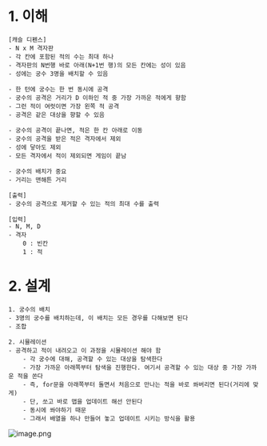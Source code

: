 # 1. 이해

```
[캐슬 디펜스]
- N x M 격자판
- 각 칸에 포함된 적의 수는 최대 하나
- 격자판의 N번행 바로 아래(N+1번 행)의 모든 칸에는 성이 있음
- 성에는 궁수 3명을 배치할 수 있음

- 한 턴에 궁수는 한 번 동시에 공격
- 궁수의 공격은 거리가 D 이하인 적 중 가장 가까운 적에게 향함
- 그런 적이 여럿이면 가장 왼쪽 적 공격
- 공격은 같은 대상을 향할 수 있음

- 궁수의 공격이 끝나면, 적은 한 칸 아래로 이동
- 궁수의 공격을 받은 적은 격자에서 제외
- 성에 닿아도 제외
- 모든 격자에서 적이 제외되면 게임이 끝남

- 궁수의 배치가 중요
- 거리는 맨해튼 거리

[출력]
- 궁수의 공격으로 제거할 수 있는 적의 최대 수를 출력

[입력]
- N, M, D
- 격자
	0 : 빈칸
	1 : 적
```

# 2. 설계

```
1. 궁수의 배치
- 3명의 궁수를 배치하는데, 이 배치는 모든 경우를 다해보면 된다
- 조합

2. 시뮬레이션
- 공격하고 적이 내려오고 이 과정을 시뮬레이션 해야 함
	- 각 궁수에 대해, 공격할 수 있는 대상을 탐색한다
	- 가장 가까운 아래쪽부터 탐색을 진행한다. 여기서 공격할 수 있는 대상 중 가장 가까운 적을 쏜다
	- 즉, for문을 아래쪽부터 돌면서 처음으로 만나는 적을 바로 쏴버리면 된다(거리에 맞게)
	- 단, 쏘고 바로 맵을 업데이트 해선 안된다
	- 동시에 쏴야하기 때문
	- 그래서 배열을 하나 만들어 놓고 업데이트 시키는 방식을 활용
```

![image.png](https://prod-files-secure.s3.us-west-2.amazonaws.com/f0d09fab-f760-445a-969a-74459f3b88cd/247fa0d3-eebe-4c40-8680-08d06d3db8ee/image.png)